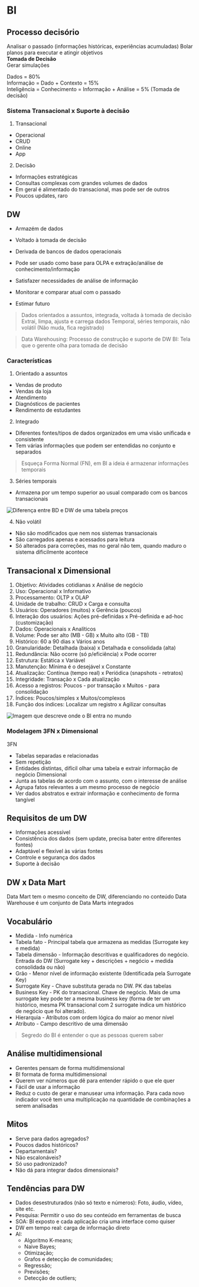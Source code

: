 # BI

## Processo decisório
Analisar o passado (informações históricas, experiências acumuladas)
Bolar planos para executar e atingir objetivos  
**Tomada de Decisão**  
Gerar simulações  

Dados = 80%  
Informação = Dado + Contexto = 15%  
Inteligência = Conhecimento = Informação + Análise = 5% (Tomada de decisão)  

### Sistema Transacional x Suporte à decisão

1. Transacional
- Operacional
- CRUD
- Online
- App
2. Decisão
- Informações estratégicas
- Consultas complexas com grandes volumes de dados
- Em geral é alimentado do transacional, mas pode ser de outros
- Poucos updates, raro

## DW
- Armazém de dados
- Voltado à tomada de decisão
- Derivada de bancos de dados operacionais
- Pode ser usado como base para OLPA e extração/análise de conhecimento/informação

- Satisfazer necessidades de análise de informação
- Monitorar e comparar atual com o passado
- Estimar futuro

> Dados orientados a assuntos, integrada, voltada à tomada de decisão
> Extrai, limpa, ajusta e carrega dados
> Temporal, séries temporais, não volátil (Não muda, fica registrado)

> Data Warehousing: Processo de construção e suporte de DW
> BI: Tela que o gerente olha para tomada de decisão

### Características

1. Orientado a assuntos
- Vendas de produto
- Vendas da loja
- Atendimento
- Diagnósticos de pacientes
- Rendimento de estudantes

2. Integrado
- Diferentes fontes/tipos de dados organizados em uma visão unificada e consistente
- Tem várias informações que podem ser entendidas no conjunto e separados

> Esqueça Forma Normal (FN), em BI a ideia é armazenar informações temporais

3. Séries temporais
- Armazena por um tempo superior ao usual comparado com os bancos transacionais

![Diferença entre BD e DW de uma tabela preços](./img/img_bd_x_dw.png)

4. Não volátil
- Não são modificados que nem nos sistemas transacionais
- São carregados apenas e acessados para leitura
- Só alterados para correções, mas no geral não tem, quando maduro o sistema dificilmente acontece

## Transacional x Dimensional
1. Objetivo: Atividades cotidianas x Análise de negócio
2. Uso: Operacional x Informativo
3. Processamento: OLTP x OLAP
4. Unidade de trabalho: CRUD x Carga e consulta
5. Usuários: Operadores (muitos) x Gerência (poucos)
6. Interação dos usuários: Ações pré-definidas x Pré-definida e ad-hoc (customização)
7. Dados: Operacionais x Analíticos
8. Volume: Pode ser alto (MB - GB) x Muito alto (GB - TB)
9. Histórico: 60 a 90 dias x Vários anos
10. Granularidade: Detalhada (baixa) x Detalhada e consolidada (alta)
11. Redundância: Não ocorre (só p/eficiência) x Pode ocorrer
12. Estrutura: Estática x Variável
13. Manutenção: Mínima é o desejável x Constante
14. Atualização: Contínua (tempo real) x Periódica (snapshots - retratos)
15. Integridade: Transação x Cada atualização
16. Acesso a registros: Poucos - por transação x Muitos - para consolidação
17. Índices: Poucos/simples x Muitos/complexos
18. Função dos índices: Localizar um registro x Agilizar consultas

![Imagem que descreve onde o BI entra no mundo](./img/img_bi_contexto.png)

### Modelagem 3FN x Dimensional

3FN  
* Tabelas separadas e relacionadas
* Sem repetição
* Entidades distintas, difícil olhar uma tabela e extrair informação de negócio
Dimensional  
* Junta as tabelas de acordo com o assunto, com o interesse de análise
* Agrupa fatos relevantes a um mesmo processo de negócio
* Ver dados abstratos e extrair informação e conhecimento de forma tangível

## Requisitos de um DW
* Informações acessível
* Consistência dos dados (sem update, precisa bater entre diferentes fontes)
* Adaptável e flexível às várias fontes
* Controle e segurança dos dados
* Suporte à decisão

## DW x Data Mart
Data Mart tem o mesmo conceito de DW, diferenciando no conteúdo
Data Warehouse é um conjunto de Data Marts integrados

## Vocabulário
* Medida - Info numérica
* Tabela fato - Principal tabela que armazena as medidas (Surrogate key e medida)
* Tabela dimensão - Informação descritivas e qualificadores do negócio. Entrada do DW (Surrogate key + descrições + negócio + medida consolidada ou não)
* Grão - Menor nível de informação existente (Identificada pela Surrogate Key)
* Surrogate Key - Chave substituta gerada no DW. PK das tabelas
* Business Key - PK do transacional. Chave de negócio. Mais de uma surrogate key pode ter a mesma business key (forma de ter um histórico, mesma PK transacional com 2 surrogate indica um histórico de negócio que foi alterado).
* Hierarquia - Atributos com ordem lógica do maior ao menor nível
* Atributo - Campo descritivo de uma dimensão

> Segredo do BI é entender o que as pessoas querem saber

## Análise multidimensional
* Gerentes pensam de forma multidimensional
* BI formata de forma multidimensional
* Querem ver números que dê para entender rápido o que ele quer
* Fácil de usar a informação
* Reduz o custo de gerar e manusear uma informação. Para cada novo indicador você tem uma multiplicação na quantidade de combinações a serem analisadas

## Mitos
* Serve para dados agregados?
* Poucos dados históricos?
* Departamentais?
* Não escalonáveis?
* Só uso padronizado?
* Não dá para integrar dados dimensionais?

## Tendências para DW
* Dados desestruturados (não só texto e números): Foto, áudio, vídeo, site etc.
* Pesquisa: Permitir o uso do seu conteúdo em ferramentas de busca
* SOA: BI exposto e cada aplicação cria uma interface como quiser
* DW em tempo real: carga de informação direto
* AI:
    * Algoritmo K-means;
    * Naive Bayes;
    * Otimização;
    * Grafos e detecção de comunidades;
    * Regressão;
    * Previsões;
    * Detecção de outliers;